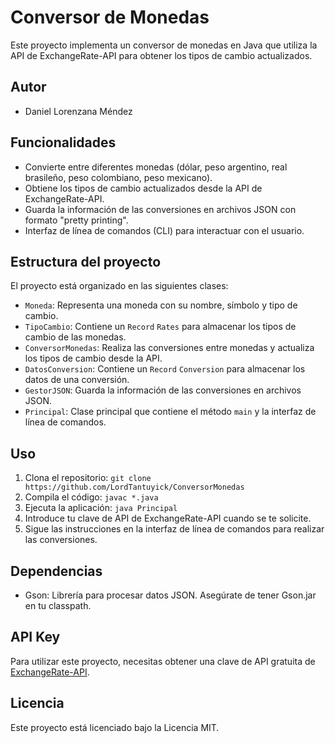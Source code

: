 # Conversor de Monedas

Este proyecto implementa un conversor de monedas en Java que utiliza la API de ExchangeRate-API para obtener los tipos de cambio actualizados.

## Autor
* Daniel Lorenzana Méndez

## Funcionalidades

* Convierte entre diferentes monedas (dólar, peso argentino, real brasileño, peso colombiano, peso mexicano).
* Obtiene los tipos de cambio actualizados desde la API de ExchangeRate-API.
* Guarda la información de las conversiones en archivos JSON con formato "pretty printing".
* Interfaz de línea de comandos (CLI) para interactuar con el usuario.

## Estructura del proyecto

El proyecto está organizado en las siguientes clases:

* `Moneda`: Representa una moneda con su nombre, símbolo y tipo de cambio.
* `TipoCambio`: Contiene un `Record` `Rates` para almacenar los tipos de cambio de las monedas.
* `ConversorMonedas`: Realiza las conversiones entre monedas y actualiza los tipos de cambio desde la API.
* `DatosConversion`: Contiene un `Record` `Conversion` para almacenar los datos de una conversión.
* `GestorJSON`: Guarda la información de las conversiones en archivos JSON.
* `Principal`: Clase principal que contiene el método `main` y la interfaz de línea de comandos.

## Uso

1.  Clona el repositorio: `git clone https://github.com/LordTantuyick/ConversorMonedas`
2.  Compila el código: `javac *.java`
3.  Ejecuta la aplicación: `java Principal`
4.  Introduce tu clave de API de ExchangeRate-API cuando se te solicite.
5.  Sigue las instrucciones en la interfaz de línea de comandos para realizar las conversiones.

## Dependencias

* Gson: Librería para procesar datos JSON. Asegúrate de tener Gson.jar en tu classpath.

## API Key

Para utilizar este proyecto, necesitas obtener una clave de API gratuita de [ExchangeRate-API](https://www.exchangerate-api.com/).

## Licencia

Este proyecto está licenciado bajo la Licencia MIT.
